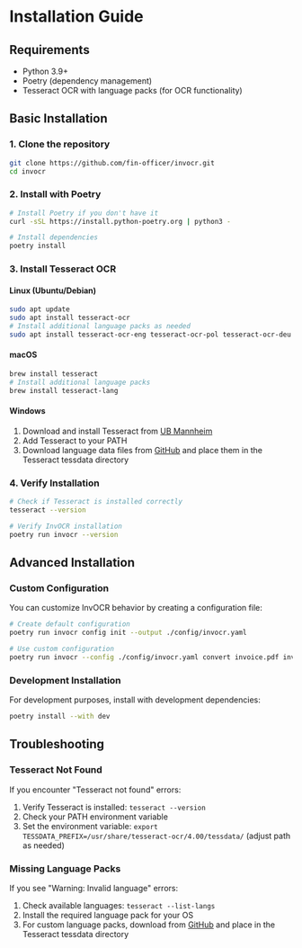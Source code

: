 # Installation Guide

## Requirements

- Python 3.9+
- Poetry (dependency management)
- Tesseract OCR with language packs (for OCR functionality)

## Basic Installation

### 1. Clone the repository

```bash
git clone https://github.com/fin-officer/invocr.git
cd invocr
```

### 2. Install with Poetry

```bash
# Install Poetry if you don't have it
curl -sSL https://install.python-poetry.org | python3 -

# Install dependencies
poetry install
```

### 3. Install Tesseract OCR

#### Linux (Ubuntu/Debian)

```bash
sudo apt update
sudo apt install tesseract-ocr
# Install additional language packs as needed
sudo apt install tesseract-ocr-eng tesseract-ocr-pol tesseract-ocr-deu tesseract-ocr-fra
```

#### macOS

```bash
brew install tesseract
# Install additional language packs
brew install tesseract-lang
```

#### Windows

1. Download and install Tesseract from [UB Mannheim](https://github.com/UB-Mannheim/tesseract/wiki)
2. Add Tesseract to your PATH
3. Download language data files from [GitHub](https://github.com/tesseract-ocr/tessdata) and place them in the Tesseract tessdata directory

### 4. Verify Installation

```bash
# Check if Tesseract is installed correctly
tesseract --version

# Verify InvOCR installation
poetry run invocr --version
```

## Advanced Installation

### Custom Configuration

You can customize InvOCR behavior by creating a configuration file:

```bash
# Create default configuration
poetry run invocr config init --output ./config/invocr.yaml

# Use custom configuration
poetry run invocr --config ./config/invocr.yaml convert invoice.pdf invoice.json
```

### Development Installation

For development purposes, install with development dependencies:

```bash
poetry install --with dev
```

## Troubleshooting

### Tesseract Not Found

If you encounter "Tesseract not found" errors:

1. Verify Tesseract is installed: `tesseract --version`
2. Check your PATH environment variable
3. Set the environment variable: `export TESSDATA_PREFIX=/usr/share/tesseract-ocr/4.00/tessdata/` (adjust path as needed)

### Missing Language Packs

If you see "Warning: Invalid language" errors:

1. Check available languages: `tesseract --list-langs`
2. Install the required language pack for your OS
3. For custom language packs, download from [GitHub](https://github.com/tesseract-ocr/tessdata) and place in the Tesseract tessdata directory
